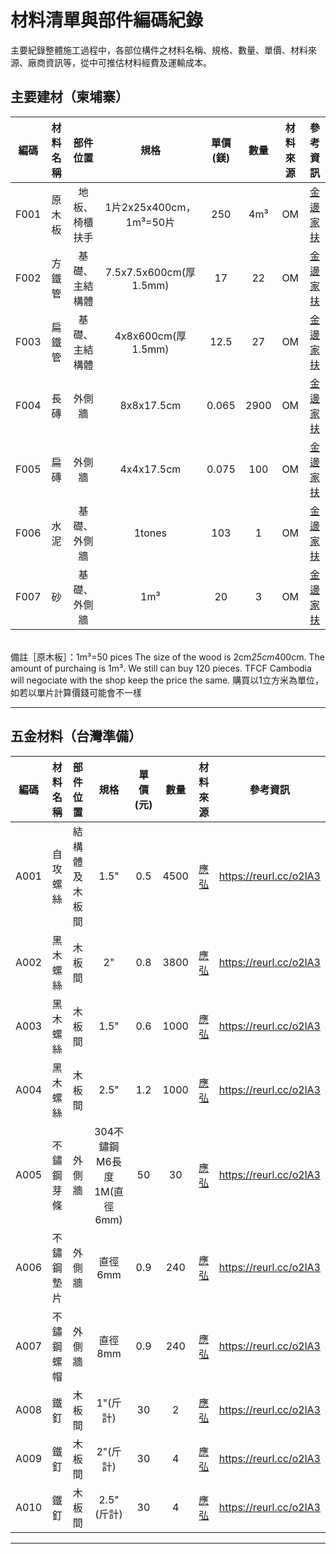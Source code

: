 # 材料清單與部件編碼紀錄 
主要紀錄整體施工過程中，各部位構件之材料名稱、規格、數量、單價、材料來源、廠商資訊等，從中可推估材料經費及運輸成本。

## 主要建材（柬埔寨）
|編碼|材料名稱|部件位置|規格|單價(鎂)|數量|材料來源|參考資訊|
|:-:|:-:|:-:|:-:|:-:|:-:|:-:|:-:|
|F001|原木板|地板、椅櫃扶手|1片2x25x400cm，1m³=50片|250|4m³|OM|[金邊家扶](https://reurl.cc/1AaA8)|
|F002|方鐵管|基礎、主結構體|7.5x7.5x600cm(厚1.5mm)|17|22|OM|[金邊家扶](https://reurl.cc/1AaA8)|
|F003|扁鐵管|基礎、主結構體|4x8x600cm(厚1.5mm)|12.5|27|OM|[金邊家扶](https://reurl.cc/1AaA8)|
|F004|長磚|外側牆|8x8x17.5cm|0.065|2900|OM|[金邊家扶](https://reurl.cc/1AaA8)|
|F005|扁磚|外側牆|4x4x17.5cm|0.075|100|OM|[金邊家扶](https://reurl.cc/1AaA8)|
|F006|水泥|基礎、外側牆|1tones|103|1|OM|[金邊家扶](https://reurl.cc/1AaA8)|
|F007|砂|基礎、外側牆|1m³|20|3|OM|[金邊家扶](https://reurl.cc/1AaA8)|

<br/>備註［原木板］：1m³=50 pices  The size of the wood is 2cm*25cm*400cm. The amount of purchaing is 1m³. We still can buy 120 pieces. TFCF Cambodia will negociate with the shop keep the price the same. 購買以1立方米為單位，如若以單片計算價錢可能會不一樣<br/>
***
## 五金材料（台灣準備）
|編碼|材料名稱|部件位置|規格|單價(元)|數量|材料來源|參考資訊|
|:-:|:-:|:-:|:-:|:-:|:-:|:-:|:-:|
|A001|自攻螺絲|結構體及木板間|1.5"|0.5|4500|[應弘](http://ih.kong.tw/)|https://reurl.cc/o2lA3|
|A002|黑木螺絲|木板間|2"|0.8|3800|[應弘](http://ih.kong.tw/)|https://reurl.cc/o2lA3|
|A003|黑木螺絲|木板間|1.5"|0.6|1000|[應弘](http://ih.kong.tw/)|https://reurl.cc/o2lA3|
|A004|黑木螺絲|木板間|2.5"|1.2|1000|[應弘](http://ih.kong.tw/)|https://reurl.cc/o2lA3|
|A005|不鏽鋼芽條|外側牆|304不鏽鋼M6長度1M(直徑6mm)|50|30|[應弘](http://ih.kong.tw/)|https://reurl.cc/o2lA3|
|A006|不鏽鋼墊片|外側牆|直徑6mm|0.9|240|[應弘](http://ih.kong.tw/)|https://reurl.cc/o2lA3|
|A007|不鏽鋼螺帽|外側牆|直徑8mm|0.9|240|[應弘](http://ih.kong.tw/)|https://reurl.cc/o2lA3|
|A008|鐵釘|木板間|1"(斤計)|30|2|[應弘](http://ih.kong.tw/)|https://reurl.cc/o2lA3|
|A009|鐵釘|木板間|2"(斤計)|30|4|[應弘](http://ih.kong.tw/)|https://reurl.cc/o2lA3|
|A010|鐵釘|木板間|2.5"(斤計)|30|4|[應弘](http://ih.kong.tw/)|https://reurl.cc/o2lA3|
***
